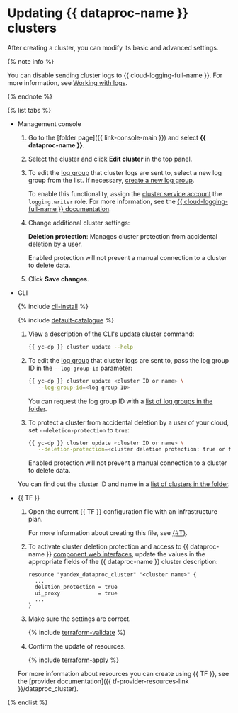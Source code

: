 # Updating {{ dataproc-name }} clusters

After creating a cluster, you can modify its basic and advanced settings.


{% note info %}

You can disable sending cluster logs to {{ cloud-logging-full-name }}. For more information, see [Working with logs](logging.md#disable-logs).

{% endnote %}


{% list tabs %}

- Management console

   1. Go to the [folder page]({{ link-console-main }}) and select **{{ dataproc-name }}**.
   1. Select the cluster and click **Edit cluster** in the top panel.

   
   1. To edit the [log group](../../logging/concepts/log-group.md) that cluster logs are sent to, select a new log group from the list. If necessary, [create a new log group](../../logging/operations/create-group.md).

      To enable this functionality, assign the [cluster service account](../../iam/operations/roles/grant.md#access-to-sa) the `logging.writer` role. For more information, see the [{{ cloud-logging-full-name }} documentation](../../logging/security/index.md).


   1. Change additional cluster settings:

      **Deletion protection**: Manages cluster protection from accidental deletion by a user.

      Enabled protection will not prevent a manual connection to a cluster to delete data.

   1. Click **Save changes**.

- CLI

   {% include [cli-install](../../_includes/cli-install.md) %}

   {% include [default-catalogue](../../_includes/default-catalogue.md) %}

   1. View a description of the CLI's update cluster command:

      ```bash
      {{ yc-dp }} cluster update --help
      ```

   
   1. To edit the [log group](../../logging/concepts/log-group.md) that cluster logs are sent to, pass the log group ID in the `--log-group-id` parameter:

      ```bash
      {{ yc-dp }} cluster update <cluster ID or name> \
         --log-group-id=<log group ID>
      ```

      You can request the log group ID with a [list of log groups in the folder](../../logging/operations/list.md).


   1. To protect a cluster from accidental deletion by a user of your cloud, set `--deletion-protection` to `true`:

      ```bash
      {{ yc-dp }} cluster update <cluster ID or name> \
         --deletion-protection=<cluster deletion protection: true or false>
      ```

      Enabled protection will not prevent a manual connection to a cluster to delete data.

   You can find out the cluster ID and name in a [list of clusters in the folder](./cluster-list.md#list).

- {{ TF }}

   1. Open the current {{ TF }} configuration file with an infrastructure plan.

      For more information about creating this file, see [{#T}](cluster-create.md).

   1. To activate cluster deletion protection and access to {{ dataproc-name }} [component web interfaces](../concepts/interfaces.md), update the values in the appropriate fields of the {{ dataproc-name }} cluster description:

      ```hcl
      resource "yandex_dataproc_cluster" "<cluster name>" {
        ...
        deletion_protection = true
        ui_proxy            = true
        ...
      }
      ```

   1. Make sure the settings are correct.

      {% include [terraform-validate](../../_includes/mdb/terraform/validate.md) %}

   1. Confirm the update of resources.

      {% include [terraform-apply](../../_includes/mdb/terraform/apply.md) %}

   For more information about resources you can create using {{ TF }}, see the [provider documentation]({{ tf-provider-resources-link }}/dataproc_cluster).

{% endlist %}
